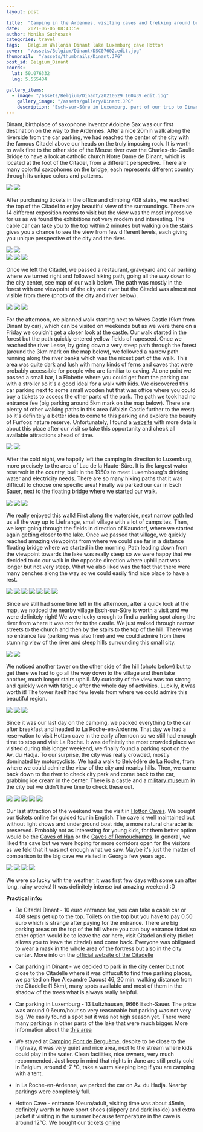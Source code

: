 ```yaml
---
layout: post

title:  "Camping in the Ardennes, visiting caves and trekking around beautiful lakes"
date:   2021-06-06 08:43:59
author: Monika Suchoszek
categories: travel
tags:	Belgium Wallonia Dinant lake Luxemburg cave Hotton
cover:  "/assets/Belgium/Dinant/DSC07602.edit.jpg"
thumbnail:  "/assets/thumbnails/Dinant.JPG"
post_id: Belgium_Dinant
coords:
  lat: 50.076332
  lng: 5.555484
  
gallery_items:
  - image: "/assets/Belgium/Dinant/20210529_160439.edit.jpg"
    gallery_image: "/assets/gallery/Dinant.JPG"
    description: "Esch-sur-Sûre in Luxemburg, part of our trip to Dinant and the Ardennes"
---
```


 
Dinant, birthplace of saxophone inventor Adolphe Sax was our first destination on the way to the Ardennes. After a nice 20min walk
along the riverside from the car parking, we had reached the center of the city with the famous Citadel above our heads on the 
truly imposing rock. It is worth to walk first to the other side of the Meuse river over the Charles-de-Gaulle Bridge to have a look 
at catholic church Notre Dame de Dinant, which is located at the foot of the Citadel, from a different perspective. There are many colorful saxophones on the 
bridge, each represents different country through its unique colors and patterns. 

<img src="/assets/Belgium/Dinant/20210528_115550_edit.jpg" />
<img src="/assets/Belgium/Dinant/20210528_120603_edit.jpg" />

After purchasing tickets in the office
and climbing 408 stairs, we reached the top of the Citadel to enjoy beautiful view of the surroundings. There are 14 different
exposition rooms to visit but the view was the most impressive for us as we found the exhibitions not very modern and interesting.
The cable car can take you to the top within 2 minutes but walking on the stairs gives you a chance to see the view from few different
levels, each giving you unique perspective of the city and the river.

<div class="row">
  <img src="/assets/Belgium/Dinant/20210528_120555_edit.jpg" class="column-50" />
  <img src="/assets/Belgium/Dinant/20210528_130253_edit.jpg" class="column-50" />
</div>
<img src="/assets/Belgium/Dinant/20210528_132406_edit.jpg" />
<img src="/assets/Belgium/Dinant/20210528_132652_edit.jpg" />
<img src="/assets/Belgium/Dinant/20210528_134553_edit.jpg" />

Once we left the Citadel, we passed a restaurant, graveyard and car parking where we turned right and followed hiking path, going 
all the way down to the city center, see map of our walk below. The path was mostly in the forest with one viewpoint of the city 
and river but the Citadel was almost not visible from there (photo of the city and river below). 
 
<img src="/assets/Belgium/Dinant/20210528_134812_edit.jpg" />
<img src="/assets/Belgium/Dinant/20210528_140313_edit.jpg" />
<img src="/assets/Belgium/Dinant/Screenshot from 2021-09-05 14-22-00.png" />

For the afternoon, we planned walk starting next to Vêves Castle (9km from Dinant by car), which can be visited on weekends but as we 
were there on a Friday we couldn't get a closer look at the castle. Our walk started in the forest but the path quickly entered yellow fields of rapeseed.
Once we reached the river Lesse, by going down a very steep path through the forest (around the 3km mark on the map below), we followed a narrow path 
running along the river banks which was the nicest part of the walk. This area was quite dark and lush with many kinds of ferns and
caves that were probably accessible for people who are familiar to caving. At one point we passed a small bar, La Flobette where
you could get from the parking car with a stroller so it's a good ideal for a walk with kids. We discovered this car parking 
next to some small wooden hut that was office where you could buy a tickets to access the other parts of the park. The 
path we took had no entrance fee (big parking around 5km mark on the map below). There are plenty of other walking paths in this 
area (Walzin Castle further to the west) so it's definitely a better idea to come to this parking and explore the beauty of 
Furfooz nature reserve. Unfortunately, I found a [website](https://www.parcdefurfooz.be/index.php/en/welcome/) with more details
about this place after our visit so take this opportunity and check all available attractions ahead of time.

<img src="/assets/Belgium/Dinant/20210528_174619.edit.jpg" />
<img src="/assets/Belgium/Dinant/Screenshot from 2021-09-05 14-22-29.png" />

After the cold night, we happily left the camping in direction to Luxemburg, more precisely to the area of Lac de la Haute-Sûre.
It is the largest water reservoir in the country, built in the 1950s to meet Luxembourg's drinking water and electricity needs.
There are so many hiking paths that it was difficult to choose one specific area! Finally we parked our car in Esch Sauer,
next to the floating bridge where we started our walk. 

<img src="/assets/Belgium/Dinant/20210529_114412.edit.jpg" />
<img src="/assets/Belgium/Dinant/20210529_114231_edit.jpg" />
<img src="/assets/Belgium/Dinant/20210529_122253_edit.jpg" />

We really enjoyed this walk! First along the waterside, next narrow path led us all the way up to Liefrange, small village with a lot
of campsites. Then, we kept going through the fields in direction of Kaundorf, where we started again getting closer to the 
lake. Once we passed that village, we quickly reached amazing viewpoints from where we could see far in a distance floating
bridge where we started in the morning. Path leading down from the viewpoint towards the lake was really steep so we were happy 
that we decided to do our walk in the opposite direction where uphill part was longer but not very steep. What we also liked
was the fact that there were many benches along the way so we could easily find nice place to have a rest.
     
<img src="/assets/Belgium/Dinant/DSC07570.edit.jpg" />
<img src="/assets/Belgium/Dinant/20210529_134450_edit.jpg" />
<img src="/assets/Belgium/Dinant/20210529_141300_edit.jpg" />
<img src="/assets/Belgium/Dinant/DSC07594.edit.jpg" />
<img src="/assets/Belgium/Dinant/20210529_142209_edit.jpg" />
<img src="/assets/Belgium/Dinant/20210529_154458_edit.jpg" />
<img src="/assets/Belgium/Dinant/Screenshot from 2021-09-05 14-23-35.png" />

Since we still had some time left in the afternoon, after a quick look at the map, we noticed the nearby village Esch-sur-Sûre 
is worth a visit and we were definitely right! We were lucky enough to find a parking spot along the river from where it
was not far to the castle. We just walked through narrow streets to the church and then by the stairs to the top of the hill. There
was no entrance fee (parking was also free) and we could admire from there stunning view of the river and steep hills surrounding 
this small city. 

<img src="/assets/Belgium/Dinant/20210529_160341.edit.jpg" />
<img src="/assets/Belgium/Dinant/20210529_160439.edit.jpg" />

We noticed another tower on the other side of the hill (photo below) but to get there we had to go all the way down to the village 
and then take another, much longer stairs uphill. My curiosity of the view was too strong and quickly won with fatigue after the 
whole day of activities. Luckily, it was worth it! The tower itself had few levels from where we could admire this beautiful 
region.  

<img src="/assets/Belgium/Dinant/20210529_160800.edit.jpg" />
<img src="/assets/Belgium/Dinant/P5291776_edit.jpg" />
<img src="/assets/Belgium/Dinant/P5291777_edit.jpg" />

Since it was our last day on the camping, we packed everything to the car after breakfast and headed to La Roche-en-Ardenne.
That day we had a reservation to visit Hotton cave in the early afternoon so we still had enough time to stop and visit La Roche.
It was definitely the most crowded place we visited during this longer weekend, we finally found a parking spot on the Av. 
du Hadja. To our surprise, the city was really crowded, mostly dominated by motorcyclists. We had a walk to Belvédère 
de La Roche, from where we could admire the view of the city and nearby hills. Then, we came back down to the river to check
city park and come back to the car, grabbing ice cream in the center. There is a castle and a 
[military museum](http://www.batarden.be/) in the city but we didn't have time 
to check these out.

<img src="/assets/Belgium/Dinant/DSC07603_edit.jpg" />
<img src="/assets/Belgium/Dinant/P5301786_edit.jpg" />
<img src="/assets/Belgium/Dinant/P5301800_edit.jpg" />
<img src="/assets/Belgium/Dinant/P5301811_edit.jpg" />
<img src="/assets/Belgium/Dinant/Screenshot from 2021-09-05 14-24-49.png" />

Our last attraction of the weekend was the visit in [Hotton Caves](https://www.grottesdehotton.be/eng/home.html). We bought our tickets online for guided tour in English. 
The cave is well maintained but without light shows and underground boat ride, a more natural character is preserved. Probably
not as interesting for young kids, for them better option would be the [Caves of Han](https://grotte-de-han.be/en) or the [Caves of Remouchamps](http://www.lesgrottes.be/).
In general, we liked tha cave but we were hoping for more corridors open for the visitors as we feld that it was not enough 
what we saw. Maybe it's just the matter of comparison to the big cave we visited in Georgia few years ago.

<img src="/assets/Belgium/Dinant/P5301837_edit.jpg" />
<img src="/assets/Belgium/Dinant/P5301835_edit.jpg" />
<img src="/assets/Belgium/Dinant/P5301833_edit.jpg" />
<img src="/assets/Belgium/Dinant/P5301831_edit.jpg" />

We were so lucky with the weather, it was first few days with some sun after long, rainy weeks! It was definitely intense but
amazing weekend :D 

__Practical info:__

  * De Citadel Dinant - 10 euro entrance fee, you can take a cable car or 408 steps get up to the top. Toilets on the top 
  but you have to pay 0.50 euro which is strange after paying for the entrance. There are big parking areas on the top of 
  the hill where you can buy entrance ticket so other option would be to leave the car here, visit Citadel and city (ticket 
  allows you to leave the citadel) and come back. Everyone was obligated to wear a mask in the whole area of the fortress 
  but also in the city center. More info on the [official website of the Citadelle](https://www.citadellededinant.be/en/)
  
  * Car parking in Dinant - we decided to park in the city center but not close to the Citadelle where it was diffucult to
  find free parking places, we parked on Rue Alexandre Daoust 46, 20 min. walking distance from the Citadelle (1.5km), many 
  spots available and most of them in the shadow of the trees what is always really helpful.
  
  * Car parking in Luxemburg - 13 Lultzhausen, 9666 Esch-Sauer. The price was around 0.6euro/hour so very reasonable but 
  parking was not very big. We easily found a spot but it was not high season yet. There were many parkings in other parts
  of the lake that were much bigger. More information about the [this area](https://www.naturpark-sure.lu/en/) 
  
  * We stayed at [Camping Pont de Berguème](https://pontbergueme.be/), despite to be close to the highway, it was very quiet
  and nice area, next to the stream where kids could play in the water. Clean facilities, nice owners, very much recommended.
  Just keep in mind that nights in June are still pretty cold in Belgium, around 6-7 °C, take a warm sleeping bag if 
  you are camping with a tent.
  
  * In La Roche-en-Ardenne, we parked the car on Av. du Hadja. Nearby parkings were completely full.
  
  * Hotton Cave - entrance 10euro/adult, visiting time was about 45min, definitely worth to have sport shoes (slippery and dark inside) 
  and extra jacket if visiting in the summer because temperature in the cave is around 12°C. We bought our tickets
  [online](https://www.grottesdehotton.be/eng/home.html)
  

  

